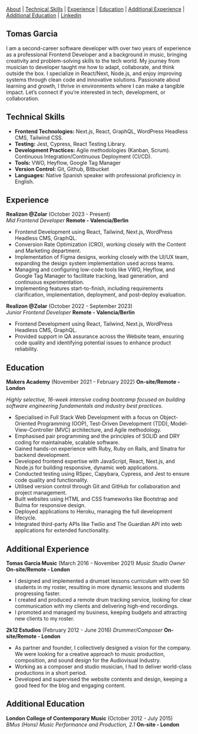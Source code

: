 [About](#tomas-garcia) | [Technical Skills](#technical-skills) | [Experience](#experience) | [Education](#education) | [Additional Experience](#additional-experience)
| [Additional Education](#additional-education) | [Linkedin](https://www.linkedin.com/in/tomas-garcia-64b145102/)
## Tomas Garcia

I am a second-career software developer with over two years of experience as a professional Frontend Developer and a background in music, bringing creativity and problem-solving skills to the tech world. My journey from musician to developer taught me how to adapt, collaborate, and think outside the box. I specialize in React/Next, Node.js, and enjoy improving systems through clean code and innovative solutions. Passionate about learning and growth, I thrive in environments where I can make a tangible impact. Let’s connect if you’re interested in tech, development, or collaboration.
  

## Technical Skills

* **Frontend Technologies:** Next.js, React, GraphQL, WordPress Headless CMS, Tailwind CSS.
* **Testing:** Jest, Cypress, React Testing Library.
* **Development Practices:** Agile methodologies (Kanban, Scrum). Continuous Integration/Continuous Deployment (CI/CD).
* **Tools:** VWO, Heyflow, Google Tag Manager
* **Version Control:** Git, Github, Bitbucket
* **Languages:** Native Spanish speaker with professional proficiency in English.


## Experience

**Realizon @Zolar**  (October 2023 - Present)  
_Mid Frontend Developer_  **Remote - Valencia/Berlin**

* Frontend Development using React, Tailwind, Next.js, WordPress Headless CMS, GraphQL.
* Conversion Rate Optimization (CRO), working closely with the Content and Marketing department.
* Implementation of Figma designs, working closely with the UI/UX team, expanding the design system implementation used across teams.
* Managing and configuring low-code tools like VWO, Heyflow, and Google Tag Manager to facilitate tracking, lead generation, and continuous experimentation.
* Implementing features start-to-finish, including requirements clarification, implementation, deployment, and post-deploy evaluation.

**Realizon @Zolar**  (October 2022 - September 2023)  
_Junior Frontend Developer_  **Remote - Valencia/Berlin**

* Frontend Development using React, Tailwind, Next.js, WordPress Headless CMS, GraphQL.
* Provided support in QA assurance across the Website team, ensuring code quality and identifying potential
issues to enhance product reliability.


## Education

**Makers Academy**  (November 2021 - February 2022)
**On-site/Remote - London**

_Highly selective, 16-week intensive coding bootcamp focused on building software engineering fundamentals and industry best practices._

* Specialised in Full Stack Web Development with a focus on Object-Oriented Programming (OOP), Test-Driven Development (TDD), Model-View-Controller (MVC) architecture, and Agile methodology.
* Emphasised pair programming and the principles of SOLID and DRY coding for maintainable, scalable software.
* Gained hands-on experience with Ruby, Ruby on Rails, and Sinatra for backend development.
* Developed frontend expertise with JavaScript, React, Next.js, and Node.js for building responsive, dynamic web applications.
* Conducted testing using RSpec, Capybara, Cypress, and Jest to ensure code quality and functionality.
* Utilised version control through Git and GitHub for collaboration and project management.
* Built websites using HTML and CSS frameworks like Bootstrap and Bulma for responsive design.
* Deployed applications to Heroku, managing the full development lifecycle.
* Integrated third-party APIs like Twilio and The Guardian API into web applications for extended
functionality.


## Additional Experience

**Tomas Garcia Music**  (March 2016 - November 2021)
_Music Studio Owner_  **On-site/Remote - London**

* I designed and implemented a drumset lessons curriculum with over 50 students in my roster, resulting in more dynamic lessons and students progressing faster.
* I created and produced a remote drum tracking service, looking for clear communication with my clients and delivering high-end recordings.
* I promoted and managed my business, keeping budgets and attracting new clients to my roster.

**2k12 Estudios**  (February 2012 - June 2016)
_Drummer/Composer_  **On-site/Remote - London**

* As partner and founder, I collectively designed a vision for the company. We were looking for a creative approach to music production, composition, and sound design for the Audiovisual Industry.
* Working as a composer and studio musician, I had to deliver world-class productions in a short period.
* Developed and supervised the website contents and design, keeping a good feed for the blog and engaging content.


## Additional Education

**London College of Contemporary Music**  (October 2012 - July 2015)
<br>
_BMus (Hons) Music Performance and Production, 2.1_  **On-site - London**

